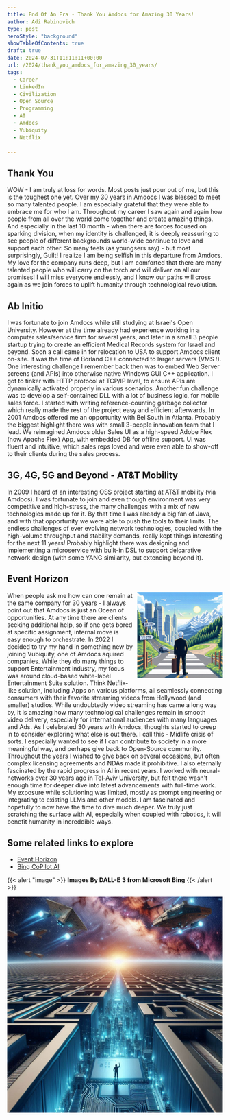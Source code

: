 ```yaml
---
title: End Of An Era - Thank You Amdocs for Amazing 30 Years!
author: Adi Rabinovich
type: post
heroStyle: "background"
showTableOfContents: true
draft: true
date: 2024-07-31T11:11:11+00:00
url: /2024/thank_you_amdocs_for_amazing_30_years/
tags:
  - Career
  - LinkedIn
  - Civilization
  - Open Source
  - Programming
  - AI
  - Amdocs
  - Vubiquity
  - Netflix

---
```


## Thank You

WOW - I am truly at loss for words. Most posts just pour out of me, but this is the toughest one yet. 
Over my 30 years in Amdocs I was blessed to meet so many talented people. I am especially grateful that they were able to embrace me for who I am. Throughout my career I saw again and again how people from all over the world come together and create amazing things. And especially in the last 10 month - when there are forces focused on sparking division, when my identity is challenged, it is deeply reassuring to see people of different backgrounds world-wide continue to love and support each other.
So many feels (as youngsers say) - but most surprisingly, Guilt! I realize I am being selfish in this departure from Amdocs. My love for the company runs deep, but I am comforted that there are many talented people who will carry on the torch and will deliver on all our promises!
I will miss everyone endlessly, and I know our paths will cross again as we join forces to uplift humanity through technological revolution.

## Ab Initio

I was fortunate to join Amdocs while still studying at Israel's Open University. However at the time already had experience working in a computer sales/service firm for several years, and later in a small 3 people startup trying to create an efficient Medical Records system for Israel and beyond.
Soon a call came in for relocation to USA to support Amdocs client on-site. It was the time of Borland C++ connected to larger servers (VMS !). One interesting challenge I remember back then was to embed Web Server screens (and APIs) into otherwise native Windows GUI C++ application. I got to tinker with HTTP protocol at TCP/IP level, to ensure APIs are dynamically activated properly in various scenarios. Another fun challenge was to develop a self-contained DLL with a lot of business logic, for mobile sales force. I started with writing reference-counting garbage collector which really made the rest of the project easy and efficient afterwards.
In 2001 Amdocs offered me an opportunity with BellSouth in Atlanta. Probably the biggest highlight there was with small 3-people innovation team that I lead. We reimagined Amdocs older Sales UI as a high-speed Adobe Flex (now Apache Flex) App, with embedded DB for offline support. UI was fluent and intuitive, which sales reps loved and were even able to show-off to their clients during the sales process.

## 3G, 4G, 5G and Beyond - AT&T Mobility

In 2009 I heard of an interesting OSS project starting at AT&T mobility (via Amdocs). I was fortunate to join and even though environment was very competitive and high-stress, the many challenges with a mix of new technologies made up for it. By that time I was already a big fan of Java, and with that opportunity we were able to push the tools to their limits. The endless challenges of ever evolving network technologies, coupled with the high-volume throughput and stability demands, really kept things interesting for the next 11 years! Probably highlight there was designing and implementing a microservice with built-in DSL to support delcarative network design (with some YANG similarity, but extending beyond it).

## Event Horizon

<img style="float: right; margin: 0px 0px 10px 10px; display: inline;" src="man_at_career_crossroads_dalle3.png" alt="Man at Career Crossroads Pixelated" width="200" height="200" align="right"/>When people ask me how can one remain at the same company for 30 years - I always point out that Amdocs is just an Ocean of opportunities. At any time there are clients seeking additional help, so if one gets bored at specific assignment, internal move is easy enough to orchestrate.
In 2022 I decided to try my hand in something new by joining Vubiquity, one of Amdocs aquired companies. While they do many things to support Entertainment industry, my focus was around cloud-based white-label Entertainment Suite solution. Think Netflix-like solution, including Apps on various platforms, all seamlessly connecting consumers with their favorite streaming videos from Hollywood (and smaller) studios. While undoubtedly video streaming has came a long way by, it is amazing how many technological challenges remain in smooth video delivery, especially for international audiences with many languages and Ads.
As I celebrated 30 years with Amdocs, thoughts started to creep in to consider exploring what else is out there. I call this - Midlife crisis of sorts. I especially wanted to see if I can contribute to society in a more meaningful way, and perhaps give back to Open-Source community. Throughout the years I wished to give back on several occasions, but often complex licensing agreements and NDAs made it prohibitive.
I also eternally fascinated by the rapid progress in AI in recent years. I worked with neural-networks over 30 years ago in Tel-Aviv University, but felt there wasn't enough time for deeper dive into latest advancements with full-time work. My exposure while solutioning was limited, mostly as prompt engineering or integrating to existing LLMs and other models. I am fascinated and hopefully to now have the time to dive much deeper. We truly just scratching the surface with AI, especially when coupled with robotics, it will benefit humanity in increddible ways.

## Some related links to explore

- [Event Horizon](https://en.wikipedia.org/wiki/Event_horizon)
- [Bing CoPilot AI](https://bing.com/chat)

{{< alert "image" >}}
**Images By DALL-E 3 from Microsoft Bing**
{{< /alert >}}

![Man looking ahead to continue technology revolution](silicon_career_crossroads_starships_dalle3.png "Exciting Technological Advancements Ahead")

